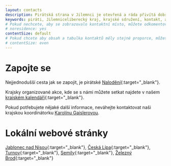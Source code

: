 ```yaml
---
layout: contacts
description: Pirátská strana v Jilemnci je otevřená a ráda přivítá dobrovolníky a odpoví na dotazy kritiků.
keywords: piráti, Jilemniceliberecký kraj, krajské sdružení, kontakt, adresa, telefon, mail, facebook, kde najdu, kde jsou
# Pokud nechcete, aby se zobrazovalo kontaktní místo, můžete odkomentovat následující řádek:
# noresidence: yes
contentSize: default
# Pokud chcete aby obsah a tabulka kontaktů měly stejné proporce, můžete použít:
# contentSize: even
---
```


<div class="o-section-header o-section-header--indented">
  <h1 class="t-h2-alt">Zapojte se</h1>
</div>

Nejjednodušší cesta jak se zapojit, je pirátské [Nalodění](https://nalodeni.pirati.cz){:target="_blank"}.

Krajsky organizované akce, kde se s námi můžete setkat najdete v našem [krajském kalendáři](https://calendar.google.com/calendar/embed?showTitle=0&showNav=0&showDate=0&showPrint=0&showTabs=0&showCalendars=0&showTz=0&mode=AGENDA&height=500&wkst=2&hl=cs&bgcolor=%23FFFFFF&src=vd0bm8kuaqdhmcjlnp6qj026fc%40group.calendar.google.com&color=%232952A3&ctz=Europe%2FPrague){:target="_blank"}.

Pokud potřebujete nějaké další informace, neváhejte kontaktovat naši krajskou koordinátorku [Karolínu Gaislerovou](/lide/karolina-gaislerova/).


<div class="o-section-header o-section-header--indented">
  <h1 class="t-h2-alt">Lokální webové stránky</h1>
</div>

[Jablonec nad Nisou](https://jablonec.pirati.cz){:target="_blank"}, [Česká Lípa](http://piraticl.cz){:target="_blank"}, [Turnov](https://turnov.pirati.cz){:target="_blank"}, [Semily](https://semily.pirati.cz){:target="_blank"}, [Železný Brod](https://zeleznybrod.pirati.cz){:target="_blank"}
